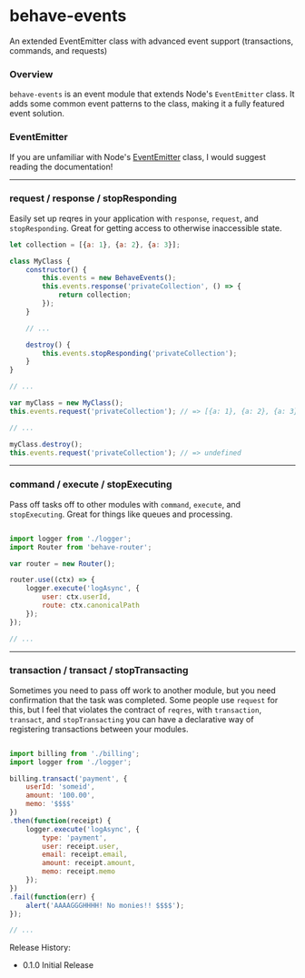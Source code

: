 # behave-events
An extended EventEmitter class with advanced event support (transactions, commands, and requests)

### Overview

`behave-events` is an event module that extends Node's `EventEmitter` class. It adds some common event patterns to the class, making it a fully featured event solution.

### EventEmitter

If you are unfamiliar with Node's [EventEmitter](http://nodejs.org/api/events.html) class, I would suggest reading the documentation!

___

### request / response / stopResponding

Easily set up reqres in your application with `response`, `request`, and `stopResponding`. Great for getting access to otherwise inaccessible state.

```javascript
let collection = [{a: 1}, {a: 2}, {a: 3}];

class MyClass {
    constructor() {
        this.events = new BehaveEvents();
        this.events.response('privateCollection', () => {
            return collection;
        });
    }

    // ...

    destroy() {
        this.events.stopResponding('privateCollection');
    }
}

// ...

var myClass = new MyClass();
this.events.request('privateCollection'); // => [{a: 1}, {a: 2}, {a: 3}]

// ...

myClass.destroy();
this.events.request('privateCollection'); // => undefined

```

___

### command / execute / stopExecuting

Pass off tasks off to other modules with `command`, `execute`, and `stopExecuting`. Great for things like queues and processing.

```javascript

import logger from './logger';
import Router from 'behave-router';

var router = new Router();

router.use((ctx) => {
    logger.execute('logAsync', {
        user: ctx.userId,
        route: ctx.canonicalPath
    });
});

// ...

```

___

### transaction / transact / stopTransacting

Sometimes you need to pass off work to another module, but you need confirmation that the task was completed. Some people use `request` for this, but I feel that violates the contract of `reqres`, with `transaction`, `transact`, and `stopTransacting` you can have a declarative way of registering transactions between your modules.

```javascript

import billing from './billing';
import logger from './logger';

billing.transact('payment', {
    userId: 'someid',
    amount: '100.00',
    memo: '$$$$'
})
.then(function(receipt) {
    logger.execute('logAsync', {
        type: 'payment',
        user: receipt.user,
        email: receipt.email,
        amount: receipt.amount,
        memo: receipt.memo
    });
})
.fail(function(err) {
    alert('AAAAGGGHHHH! No monies!! $$$$');
});

// ...

```

Release History:

- 0.1.0 Initial Release
